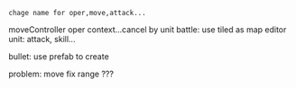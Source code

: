     chage name for oper,move,attack...
moveController
    oper context...cancel by unit
battle:
	use tiled as map editor
unit:
	attack, skill...
    
bullet:
	use prefab to create




problem:
        move fix range ???